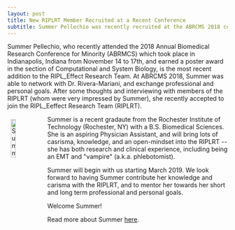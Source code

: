 ```yaml
---
layout: post
title: New RIPLRT Member Recruited at a Recent Conference 
subtitle: Summer Pellechio was recently recruited at the ABRCMS 2018 conference!
---
```


Summer Pellechio, who recently attended the 2018 Annual Biomedical Research Conference for Minority (ABRMCS) which took place in Indianapolis, Indiana from November 14 to 17th, and earned a poster award in the section of Computational and System Biology, is the most recent addition to the RIPL_Effect Research Team. At ABRCMS 2018, Summer was able to network with Dr. Rivera-Mariani, and exchange professional and personal goals. After some thoughts and interviewing with members of the RIPLRT (whom were very impressed by Summer), she recently accepted to join the RIPL_Eeffect Research Team (RIPLRT).

<img src="/img/Summer.png" alt="Summer Pellechio" align="left" style="width: 15%; height: 15%; margin:8px">
Summer is a recent gradaute from the Rochester Institute of Technology (Rochester, NY) with a B.S. Biomedical Sciences. She is an aspiring Physician Assistant, and will bring lots of casrisma, knowledge, and an open-mindset into the RIPLRT -- she has both research and clinical experience, including being an EMT and "vampire" (a.k.a. phlebotomist). 

Summer will begin with us starting March 2019. We look forward to having Summer contribute her knowledge and carisma with the RIPLRT, and to mentor her towards her short and long term professional and personal goals.

Welcome Summer!

Read more about Summer [here](https://www.riplrt.com/members/#Summer%20Pellechio).